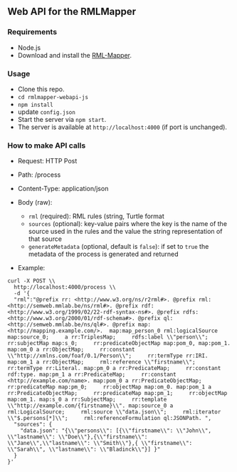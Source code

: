 ## Web API for the RMLMapper

### Requirements
- Node.js
- Download and install the [RML-Mapper](https://gitlab.ilabt.imec.be/rml/proc/rmlmapper-java).

### Usage
- Clone this repo.
- `cd rmlmapper-webapi-js`
- `npm install`
- update `config.json`
- Start the server via `npm start`.
- The server is available at `http://localhost:4000` (if port is unchanged).

### How to make API calls

- Request: HTTP Post
- Path: /process
- Content-Type: application/json
- Body (raw):
  - `rml` (required): RML rules (string, Turtle format
  - `sources` (optional): key-value pairs where the key is the name of the source used in the rules and the value the string representation of that source
  - `generateMetadata` (optional, default is `false`): if set to `true` the metadata of the process is generated and returned
                      

- Example:
```
curl -X POST \\
  http://localhost:4000/process \\
  -d '{
  "rml":"@prefix rr: <http://www.w3.org/ns/r2rml#>. @prefix rml: <http://semweb.mmlab.be/ns/rml#>. @prefix rdf: <http://www.w3.org/1999/02/22-rdf-syntax-ns#>. @prefix rdfs: <http://www.w3.org/2000/01/rdf-schema#>. @prefix ql: <http://semweb.mmlab.be/ns/ql#>. @prefix map: <http://mapping.example.com/>.  map:map_person_0 rml:logicalSource map:source_0;     a rr:TriplesMap;     rdfs:label \\"person\\";     rr:subjectMap map:s_0;     rr:predicateObjectMap map:pom_0, map:pom_1. map:om_0 a rr:ObjectMap;     rr:constant \\"http://xmlns.com/foaf/0.1/Person\\";     rr:termType rr:IRI. map:om_1 a rr:ObjectMap;     rml:reference \\"firstname\\";     rr:termType rr:Literal. map:pm_0 a rr:PredicateMap;     rr:constant rdf:type. map:pm_1 a rr:PredicateMap;     rr:constant <http://example.com/name>. map:pom_0 a rr:PredicateObjectMap;     rr:predicateMap map:pm_0;     rr:objectMap map:om_0. map:pom_1 a rr:PredicateObjectMap;     rr:predicateMap map:pm_1;     rr:objectMap map:om_1. map:s_0 a rr:SubjectMap;     rr:template \\"http://example.com/{firstname}\\". map:source_0 a rml:LogicalSource;     rml:source \\"data.json\\";     rml:iterator \\"$.persons[*]\\";     rml:referenceFormulation ql:JSONPath. ",
  "sources": {
  	"data.json": "{\\"persons\\": [{\\"firstname\\": \\"John\\", \\"lastname\\": \\"Doe\\"},{\\"firstname\\": \\"Jane\\",\\"lastname\\": \\"Smith\\"},{ \\"firstname\\": \\"Sarah\\", \\"lastname\\": \\"Bladinck\\"}] }"
  }
}'
```
